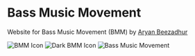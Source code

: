 # Bass Music Movement
Website for Bass Music Movement (BMM) by [Aryan Beezadhur](https://aryanbeezadhur.com)

<img alt="BMM Icon" title="BMM Icon" src="https://bmm.now.sh/BMMIcon.jpg" />

<img alt="Dark BMM Icon" title="Dark BMM Icon" src="https://bmm.now.sh/DarkBMMIcon.jpg" />

<img alt="Bass Music Movement" title="Bass Music Movement" src="https://bmm.now.sh/BassMusicMovement.jpg" />
